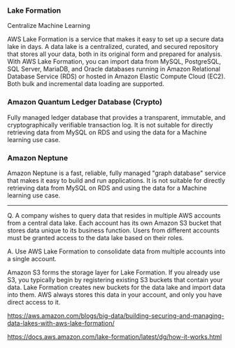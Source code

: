 ### Lake Formation

Centralize Machine Learning

AWS Lake Formation is a service that makes it easy to set up a secure data lake in days. A data lake is a centralized, curated, and secured repository that stores all your data, both in its original form and prepared for analysis. With AWS Lake Formation, you can import data from MySQL, PostgreSQL, SQL Server, MariaDB, and Oracle databases running in Amazon Relational Database Service (RDS) or hosted in Amazon Elastic Compute Cloud (EC2). Both bulk and incremental data loading are supported.


### Amazon Quantum Ledger Database (Crypto)

Fully managed ledger database that provides a transparent, immutable, and cryptographically verifiable transaction log. It is not suitable for directly retrieving data from MySQL on RDS and using the data for a Machine learning use case.

### Amazon Neptune

 Amazon Neptune is a fast, reliable, fully managed "graph database" service that makes it easy to build and run applications. It is not suitable for directly retrieving data from MySQL on RDS and using the data for a Machine learning use case.

---------------------------------------------------------------------------------------

Q. A company wishes to query data that resides in multiple AWS accounts from a central data lake. Each account has its own Amazon S3 bucket that stores data unique to its business function. Users from different accounts must be granted access to the data lake based on their roles.

A. Use AWS Lake Formation to consolidate data from multiple accounts into a single account.


Amazon S3 forms the storage layer for Lake Formation. If you already use S3, you typically begin by registering existing S3 buckets that contain your data. Lake Formation creates new buckets for the data lake and import data into them. AWS always stores this data in your account, and only you have direct access to it.

https://aws.amazon.com/blogs/big-data/building-securing-and-managing-data-lakes-with-aws-lake-formation/

https://docs.aws.amazon.com/lake-formation/latest/dg/how-it-works.html
